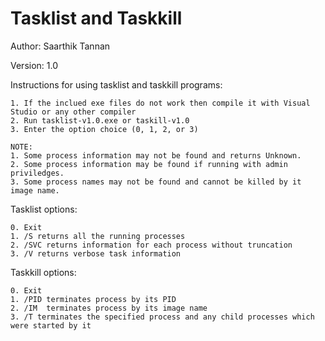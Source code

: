 # Tasklist and Taskkill

Author: Saarthik Tannan

Version: 1.0


Instructions for using tasklist and taskkill programs:
```
1. If the inclued exe files do not work then compile it with Visual Studio or any other compiler
2. Run tasklist-v1.0.exe or taskill-v1.0
3. Enter the option choice (0, 1, 2, or 3)

NOTE:
1. Some process information may not be found and returns Unknown.  
2. Some process information may be found if running with admin priviledges.
3. Some process names may not be found and cannot be killed by it image name.
```
Tasklist options:
```
0. Exit
1. /S returns all the running processes
2. /SVC returns information for each process without truncation 
3. /V returns verbose task information
```
Taskkill options:
```
0. Exit
1. /PID terminates process by its PID
2. /IM  terminates process by its image name
3. /T terminates the specified process and any child processes which were started by it
```
